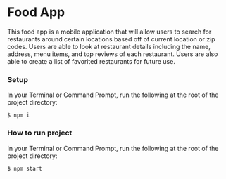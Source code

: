 # Food App

This food app is a mobile application that will allow users to search for restaurants around certain locations based off of current location or zip codes. Users are able to look at restaurant details including the name, address, menu items, and top reviews of each restaurant. Users are also able to create a list of favorited restaurants for future use. 

### Setup

In your Terminal or Command Prompt, run the following at the root of the project directory:

```
$ npm i 
```

### How to run project

In your Terminal or Command Prompt, run the following at the root of the
project directory:

```
$ npm start
```
